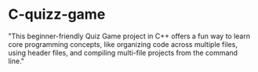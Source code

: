 # C-quizz-game
"This beginner-friendly Quiz Game project in C++ offers a fun way to learn core programming concepts, like organizing code across multiple files, using header files, and compiling multi-file projects from the command line."
